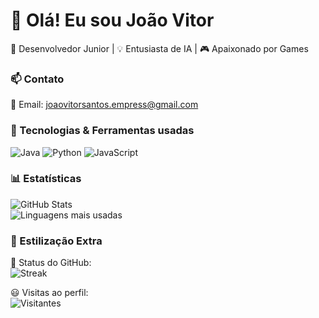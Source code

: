 # 👋 Olá! Eu sou João Vitor  

🚀 Desenvolvedor Junior | 💡 Entusiasta de IA | 🎮 Apaixonado por Games  

### 📫 Contato  
📧 Email:  joaovitorsantos.empress@gmail.com

### 🚀 Tecnologias & Ferramentas usadas 
![Java](https://img.shields.io/badge/-Java-007396?style=flat-square&logo=java&logoColor=white) ![Python](https://img.shields.io/badge/-Python-3776AB?style=flat-square&logo=python&logoColor=white) ![JavaScript](https://img.shields.io/badge/-JavaScript-F7DF1E?style=flat-square&logo=javascript&logoColor=black)



### 📊 Estatísticas  
![GitHub Stats](https://github-readme-stats.vercel.app/api?username=seuusuario&show_icons=true&theme=radical)  
![Linguagens mais usadas](https://github-readme-stats.vercel.app/api/top-langs/?username=seuusuario&layout=compact&theme=radical)

### 🎨 Estilização Extra  
🌟 Status do GitHub:  
![Streak](https://github-readme-streak-stats.herokuapp.com/?user=seuusuario&theme=radical)  

😃 Visitas ao perfil:  
![Visitantes](https://komarev.com/ghpvc/?username=seuusuario&color=blue)
